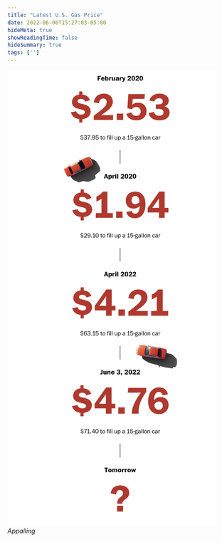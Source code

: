 ```yaml
---
title: "Latest U.S. Gas Price"
date: 2022-06-06T15:27:03-05:00
hideMeta: true
showReadingTime: false
hideSummary: true
tags: ['']
---
```

![](gas.png)
_Appalling_
